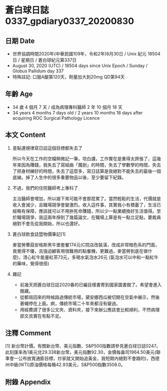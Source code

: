 [_metadata_:encoding]: - "utf-8"
[_metadata_:language]: - "zh-Hant-TW"
[_metadata_:fileformat]: - "markdown"
[_metadata_:MIME_type]: - "text/plain"
[_metadata_:markdown_version]: - "commonmark version 0.29"
[_metadata_:markdown_spec]: - "https://spec.commonmark.org/0.29/"

# 蒼白球日誌0337_gpdiary0337_20200830 #

## 日期 Date ##

* 世界協調時間2020年(中華民國109年，令和2年)8月30日 / Unix 紀元 18504 日 / 星期日 / 蒼白球紀元第337日
* August 30, 2020 (UTC) / 18504 days since Unix Epoch / Sunday / Globus Pallidum day 337
* 特殊註記: 口服A酸第120天，劑量加大到20mg QD第94天

## 年齡 Age ##

* 34 歲 4 個月 7 天 / 成為病理專科醫師 2 年 10 個月 18 天
* 34 years 4 months 7 days old / 2 years 10 months 18 days after acquiring ROC Surgical Pathology Licence

## 本文 Content ##

1. 差點連規律寫日誌這個目標都失去了

    所以今天在工作的空檔稍微記一筆。坦白講，工作實在是重得太誇張了，這幾年來因為賺錢，我失去了寫組曲「魔劍」的時間，失去了學數學的時間，失去了把身材練好的時間，失去了這麼多，寫日誌算是我絕對不能失去的最後一個底線。掉了人生中的很多重要物品以後，至少要留下紀錄。

2. 不過，我們的住院醫師考上專科了

    主治醫師會增加，所以接下來可能不會那麼累了。當然輕鬆的生活，代價就是收入會減少，且職場競爭會變激烈。收入這件事，其實我小有積蓄了，生活已經略有保障，應該就可以不用拚死命賺錢，所以少一點業績換好生活值得。至於職場競爭，我這兩年掙到了幾篇論文，在職場上算是有一點立足點，要裁員絕對不會先從我開始，所以也還好。
    
3. 蒼白球飲食誌暨物價筆記[1]

    麥當勞蕈菇安格斯黑牛堡套餐174元(C院店改裝潢，改成非常暗色系的門面，我覺得不優，且強迫顧客用很難用的點餐機，更難過。麥當勞到底在做什麼)，清心紅牛能量紅茶73元，多喝水氣泡水26元 (氣泡水可以中和一點紅牛的藥味，覺得很搭)

4. 雜記

    * 前幾天把蒼白球日誌2020春的已編目樣書寄到國家圖書館了。希望會進入館藏。
    * 從郵局回來的時候路過傳統市場，黛安娜西瓜被切開在空氣中展示，然後蒼蠅停在上面。痾，傳統市場二十年來都沒有變過。
    * 用經費請了很多公文夾、資料夾，接下來辦公應該會比較順利，不然病理部文具實在有點不足。

## 注釋 Comment ##

[1] 新台幣計價。有關新台幣、美元指數、S&P500指數請參見蒼白球日誌0247。此刻匯率為1美元兌29.338新台幣，美元指數92.30，金價每盎司1964.50美元(聯準會一公布放寬通膨目標，炒家就又開始追黃金，我短期內絕對不會跟的)，西德州中級(WTI)原油價格每桶42.93美元，S&P500指數3508.0。



## 附錄 Appendix ##


